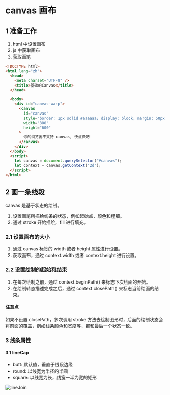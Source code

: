 # canvas 画布

## 1 准备工作

1. html 中设置画布
2. js 中获取画布
3. 获取画笔

```html
<!DOCTYPE html>
<html lang="zh">
  <head>
    <meta charset="UTF-8" />
    <title>基础的Canvas</title>
  </head>

  <body>
    <div id="canvas-warp">
      <canvas
        id="canvas"
        style="border: 1px solid #aaaaaa; display: block; margin: 50px auto;"
        width="800"
        height="600"
      >
        你的浏览器不支持 canvas, 快点换吧
      </canvas>
    </div>
  </body>
  <script>
    let canvas = document.querySelector("#canvas");
    let context = canvas.getContext("2d");
  </script>
</html>
```

## 2 画一条线段

canvas 是基于状态的绘制。

1. 设置画笔所描绘线条的状态，例如起始点，颜色和粗细。
2. 通过 stroke 开始描绘，fill 进行填充。

### 2.1 设置画布的大小

1. 通过 canvas 标签的 width 或者 height 属性进行设置。
2. 获取画布，通过 context.width 或者 context.height 进行设置。

### 2.2 设置绘制的起始和结束

1. 在每次绘制之前，通过 context.beginPath() 来标志下次绘画的开始。
2. 在绘制转态描述完成之后，通过 context.closePath() 来标志当前绘画的结束。

#### 注意点

如果不设置 closePath，多次调用 stroke 方法去绘制图形时，后面的绘制状态会将前面的覆盖，例如线条颜色和宽度等，都和最后一个状态一致。

### 3 线条属性

#### 3.1 lineCap

- butt: 默认值，垂直于线段边缘
- round: 以线宽为半径的半圆
- square: 以线宽为长，线宽一半为宽的矩形

![lineJoin](https://shenggao.oss-cn-beijing.aliyuncs.com/blog/h5/canvas/linejoin.jpg)
